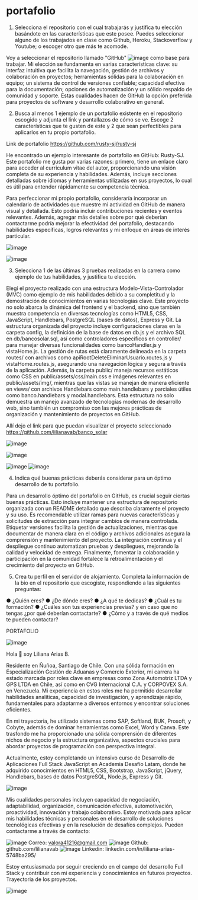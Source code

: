 # portafolio

1. Selecciona el repositorio con el cual trabajarás y justifica tu elección basándote en las características que este posee. Puedes seleccionar alguno de los trabajados en clase como Github, Heroku, Stackoverflow y Youtube; o escoger otro que más te acomode.
   
Voy a seleccionar el repositorio llamado "GitHub" ![image](https://github.com/lilianavab/portafolio/assets/157930608/474a5aae-5260-4b0a-89e0-82a8e31470ed) como base para trabajar. Mi elección se fundamenta en varias características clave: su interfaz intuitiva que facilita la navegación, gestión de archivos y colaboración en proyectos; herramientas sólidas para la colaboración en equipo; un sistema de control de versiones confiable; capacidad efectiva para la documentación; opciones de automatización y un sólido respaldo de comunidad y soporte. Estas cualidades hacen de GitHub la opción preferida para proyectos de software y desarrollo colaborativo en general.

2. Busca al menos 1 ejemplo de un portafolio existente en el repositorio escogido y adjunta el link y pantallazos de cómo se ve. Escoge 2 características que te gusten de este y 2 que sean perfectibles para aplicarlos en tu propio portafolio. 

Link de portafolio https://github.com/rusty-sj/rusty-sj

He encontrado un ejemplo interesante de portafolio en GitHub: Rusty-SJ. Este portafolio me gusta por varias razones: primero, tiene un enlace claro para acceder al curriculum vitae del autor, proporcionando una visión completa de su experiencia y habilidades. Además, incluye secciones detalladas sobre idiomas y herramientas utilizadas en sus proyectos, lo cual es útil para entender rápidamente su competencia técnica.

Para perfeccionar mi propio portafolio, consideraría incorporar un calendario de actividades que muestre mi actividad en GitHub de manera visual y detallada. Esto podría incluir contribuciones recientes y eventos relevantes. Además, agregar más detalles sobre por qué deberían contactarme podría mejorar la efectividad del portafolio, destacando habilidades específicas, logros relevantes y mi enfoque en áreas de interés particular.

![image](https://github.com/lilianavab/portafolio/assets/157930608/04cf4d94-d601-4090-b4ef-904b79fe50dd)

![image](https://github.com/lilianavab/portafolio/assets/157930608/638695cc-3281-46a2-bc1a-578d1f5011a8)


3. Selecciona 1 de las últimas 3 pruebas realizadas en la carrera como ejemplo de tus habilidades, y justifica tu elección.
    
Elegí el proyecto realizado con una estructura Modelo-Vista-Controlador (MVC) como ejemplo de mis habilidades debido a su completitud y la demostración de conocimientos en varias tecnologías clave. Este proyecto no solo abarca la dinámica del frontend y el backend, sino que también muestra competencia en diversas tecnologías como HTML5, CSS, JavaScript, Handlebars, PostgreSQL (bases de datos), Express y Git. La estructura organizada del proyecto incluye configuraciones claras en la carpeta config, la definición de la base de datos en db.js y el archivo SQL en db/bancosolar.sql, así como controladores específicos en controller/ para manejar diversas funcionalidades como bancoHandler.js y vistaHome.js. La gestión de rutas está claramente delineada en la carpeta routes/ con archivos como apiRootDeleteEliminarUsuario.routes.js y vistaHome.routes.js, asegurando una navegación lógica y segura a través de la aplicación. Además, la carpeta public/ maneja recursos estáticos como CSS en public/assets/css/main.css e imágenes relevantes en public/assets/img/, mientras que las vistas se manejan de manera eficiente en views/ con archivos Handlebars como main.handlebars y parciales útiles como banco.handlebars y modal.handlebars. Esta estructura no solo demuestra un manejo avanzado de tecnologías modernas de desarrollo web, sino también un compromiso con las mejores prácticas de organización y mantenimiento de proyectos en GitHub.

Allí dejo el link para que puedan visualizar el proyecto seleccionado https://github.com/lilianavab/banco_solar

![image](https://github.com/lilianavab/portafolio/assets/157930608/7717b97e-7812-4a06-bc9b-6ce2508b2853)

![image](https://github.com/lilianavab/portafolio/assets/157930608/b2c00cbe-2d64-4b62-b3e5-6aa4f8aa0c14)

![image](https://github.com/lilianavab/portafolio/assets/157930608/6323a257-0918-4e5f-a2a2-31b1ea2f5454)
![image](https://github.com/lilianavab/portafolio/assets/157930608/8c86a760-3281-4668-b7a7-0617b8782dee)

4. Indica qué buenas prácticas deberás considerar para un óptimo desarrollo de tu portafolio. 

Para un desarrollo óptimo del portafolio en GitHub, es crucial seguir ciertas buenas prácticas. Esto incluye mantener una estructura de repositorio organizada con un README detallado que describa claramente el proyecto y su uso. Es recomendable utilizar ramas para nuevas características y solicitudes de extracción para integrar cambios de manera controlada. Etiquetar versiones facilita la gestión de actualizaciones, mientras que documentar de manera clara en el código y archivos adicionales asegura la comprensión y mantenimiento del proyecto. La integración continua y el despliegue continuo automatizan pruebas y despliegues, mejorando la calidad y velocidad de entrega. Finalmente, fomentar la colaboración y participación en la comunidad fortalece la retroalimentación y el crecimiento del proyecto en GitHub.

5. Crea tu perfil en el servidor de alojamiento. Completa la información de la bio en el repositorio que escogiste, respondiendo a las siguientes preguntas:
   
● ¿Quién eres? 
● ¿De dónde eres? 
● ¿A qué te dedicas? 
● ¿Cuál es tu formación? 
● ¿Cuáles son tus experiencias previas? y en caso que no tengas ¿por qué deberían contactarte? 
● ¿Cómo y a través de qué medios te pueden contactar?

PORTAFOLIO

![image](https://github.com/lilianavab/portafolio/assets/157930608/356fa807-ecf7-48e3-b66e-356fe47b07ed)

Hola   👋 soy Liliana Arias B.

Residente en Ñuñoa, Santiago de Chile. Con una sólida formación en Especialización Gestión de Aduanas y Comercio Exterior, mi carrera ha estado marcada por roles clave en empresas como Zona Automotriz LTDA y GPS LTDA en Chile, así como en CVG Internacional C.A. y CORPOVEX S.A. en Venezuela. Mi experiencia en estos roles me ha permitido desarrollar habilidades analíticas, capacidad de investigación, y aprendizaje rápido, fundamentales para adaptarme a diversos entornos y encontrar soluciones eficientes.

En mi trayectoria, he utilizado sistemas como SAP, Softland, BUK, Prosoft, y Cobyte, además de dominar herramientas como Excel, Word y Canva. Este trasfondo me ha proporcionado una sólida comprensión de diferentes nichos de negocio y la estructura organizativa, aspectos cruciales para abordar proyectos de programación con perspectiva integral.

Actualmente, estoy completando un intensivo curso de Desarrollo de Aplicaciones Full Stack JavaScript en Academia Desafío Latam, donde he adquirido conocimientos en HTML5, CSS, Bootstrap, JavaScript, jQuery, Handlebars, bases de datos PostgreSQL, Node.js, Express y Git.

![image](https://github.com/lilianavab/portafolio/assets/157930608/ec44ec6e-74b9-47e8-a26b-2cb6c5c16c89)

Mis cualidades personales incluyen capacidad de negociación, adaptabilidad, organización, comunicación efectiva, automotivación, proactividad, innovación y trabajo colaborativo. Estoy motivada para aplicar mis habilidades técnicas y personales en el desarrollo de soluciones tecnológicas efectivas y en la resolución de desafíos complejos.
Pueden contactarme a través de contacto:

![image](https://github.com/lilianavab/portafolio/assets/157930608/e13f9c13-ed18-4372-b377-64579ccf10cf) Correo: valora41216@gmail.com
![image](https://github.com/lilianavab/portafolio/assets/157930608/a33aa7a5-07c7-4d65-b74a-f63fbed66555) Github: github.com/lilianavab
![image](https://github.com/lilianavab/portafolio/assets/157930608/66c5176d-c0fd-4721-a6bd-1aae9d9f003b) Linkedin: linkedin.com/in/liliana-arias-5748ba295/

Estoy entusiasmada por seguir creciendo en el campo del desarrollo Full Stack y contribuir con mi experiencia y conocimientos en futuros proyectos.
Trayectoria de los proyectos.

![image](https://github.com/lilianavab/portafolio/assets/157930608/d14459e9-ad06-466f-9106-22cb1f0a386b)













